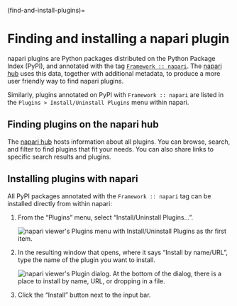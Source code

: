 (find-and-install-plugins)=
# Finding and installing a napari plugin

napari plugins are Python packages distributed on the Python Package Index
(PyPI), and annotated with the tag [`Framework ::
napari`](https://pypi.org/search/?q=&o=&c=Framework+%3A%3A+napari).  The
[napari hub](https://napari-hub.org) uses this data, together with additional
metadata, to produce a more user friendly way to find napari plugins.

Similarly, plugins annotated on PyPI with `Framework :: napari` are listed in
the `Plugins > Install/Uninstall Plugins` menu within napari.

## Finding plugins on the napari hub

The [napari hub](https://napari-hub.org) hosts information about all plugins.
You can browse, search, and filter to find plugins that fit your needs.
You can also share links to specific search results and plugins.

## Installing plugins with napari

All PyPI packages annotated with the `Framework :: napari` tag can be installed
directly from within napari:

1. From the “Plugins” menu, select “Install/Uninstall Plugins...”.

   ![napari viewer's Plugins menu with Install/Uninstall Plugins as thr first item.](/images/plugin-menu.png)

2. In the resulting window that opens, where it says “Install by name/URL”, type the name of the plugin you want to install.

   ![napari viewer's Plugin dialog. At the bottom of the dialog, there is a place to install by name, URL, or dropping in a file.](/images/plugin-install-dialog.png)

3. Click the “Install” button next to the input bar.
